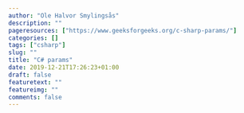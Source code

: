 ```yaml
---
author: "Ole Halvor Smylingsås"
description: ""
pageresources: ["https://www.geeksforgeeks.org/c-sharp-params/"]
categories: []
tags: ["csharp"]     
slug: ""
title: "C# params"
date: 2019-12-21T17:26:23+01:00
draft: false
featuretext: ""
featureimg: ""
comments: false
---
```

<!--more-->